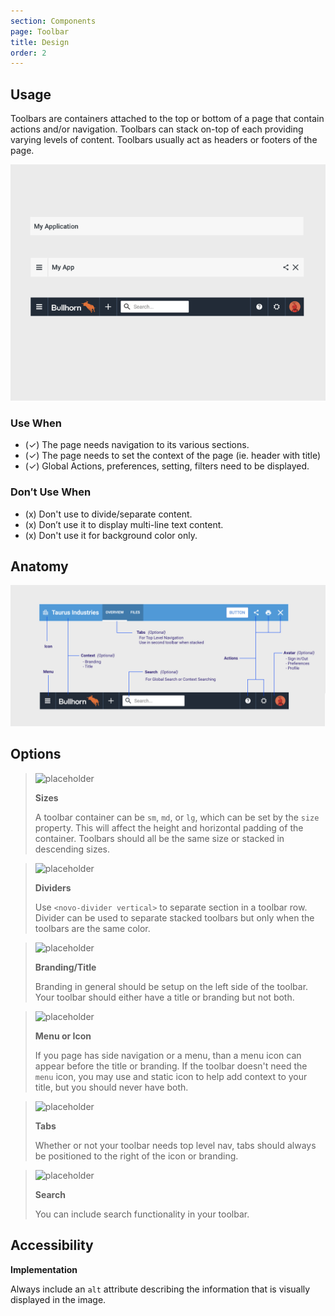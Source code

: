 ```yaml
---
section: Components
page: Toolbar
title: Design
order: 2
---
```


## Usage

<novo-grid columns="2" align="start" gap="2rem">
<div>

Toolbars are containers attached to the top or bottom of a page that contain actions and/or navigation.  Toolbars can stack on-top of each providing varying levels of content.  Toolbars usually act as headers or footers of the page.


</div>

<img src="assets/images/ToolbarOverview.png"/>

<div>

### Use When

- (✓) The page needs navigation to its various sections.
- (✓) The page needs to set the context of the page (ie. header with title)
- (✓) Global Actions, preferences, setting, filters need to be displayed.

</div>
<div>

### Don′t Use When

- (x) Don't use to divide/separate content.
- (x) Don’t use it to display multi-line text content.
- (x) Don't use it for background color only.

</div>
</novo-grid>

## Anatomy

<novo-flex justify="center">
  <img src="assets/images/ToolbarAnatomy.png">
</novo-flex>

## Options

<novo-grid columns="2" align="start" gap="2rem">

> ![placeholder](https://via.placeholder.com/350x200)
>
> **Sizes**
>
> A toolbar container can be `sm`, `md`, or `lg`, which can be set by the `size` property. This will affect the height and horizontal padding of the container. Toolbars should all be the same size or stacked in descending sizes.

> ![placeholder](https://via.placeholder.com/350x200)
>
> **Dividers**
>
> Use `<novo-divider vertical>` to separate section in a toolbar row. Divider can be used to separate stacked toolbars but only when the toolbars are the same color.

> ![placeholder](https://via.placeholder.com/350x200)
>
> **Branding/Title**
>
> Branding in general should be setup on the left side of the toolbar. Your toolbar should either have a title or branding but not both.  

> ![placeholder](https://via.placeholder.com/350x200)
>
> **Menu or Icon**
>
> If you page has side navigation or a menu, than a menu icon can appear before the title or branding. If the toolbar doesn't need the `menu` icon, you may use and static icon to help add context to your title, but you should never have both.

> ![placeholder](https://via.placeholder.com/350x200)
>
> **Tabs**
>
> Whether or not your toolbar needs top level nav, tabs should always be positioned to the right of the icon or branding.


> ![placeholder](https://via.placeholder.com/350x200)
>
> **Search**
>
> You can include search functionality in your toolbar.


</novo-grid>


## Accessibility

**Implementation**

Always include an `alt` attribute describing the information that is visually displayed in the image.
